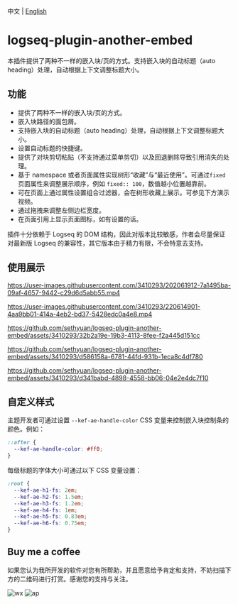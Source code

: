 中文 | [English](README.en.md)

# logseq-plugin-another-embed

本插件提供了两种不一样的嵌入块/页的方式。支持嵌入块的自动标题（auto heading）处理，自动根据上下文调整标题大小。

## 功能

- 提供了两种不一样的嵌入块/页的方式。
- 嵌入块路径的面包屑。
- 支持嵌入块的自动标题（auto heading）处理，自动根据上下文调整标题大小。
- 设置自动标题的快捷键。
- 提供了对块剪切粘贴（不支持通过菜单剪切）以及回退删除导致引用消失的处理。
- 基于 namespace 或者页面属性实现树形“收藏”与“最近使用”。可通过`fixed`页面属性来调整展示顺序，例如 `fixed:: 100`，数值越小位置越靠前。
- 可在页面上通过属性设置组合过滤器，会在树形收藏上展示。可参见下方演示视频。
- 通过拖拽来调整左侧边栏宽度。
- 在页面引用上显示页面图标，如有设置的话。

插件十分依赖于 Logseq 的 DOM 结构，因此对版本比较敏感，作者会尽量保证对最新版 Logseq 的兼容性，其它版本由于精力有限，不会特意去支持。

## 使用展示

https://user-images.githubusercontent.com/3410293/202061912-7a1495ba-09af-4657-9442-c29d6d5abb55.mp4

https://user-images.githubusercontent.com/3410293/220614901-4aa9bb01-414a-4eb2-bd37-5428edc0a4e8.mp4

https://github.com/sethyuan/logseq-plugin-another-embed/assets/3410293/32b2a19e-19b3-4113-8fee-f2a445d151cc

https://github.com/sethyuan/logseq-plugin-another-embed/assets/3410293/d586158a-6781-44fd-931b-1eca8c4df780

https://github.com/sethyuan/logseq-plugin-another-embed/assets/3410293/d341babd-4898-4558-bb06-04e2e4dc7f10

## 自定义样式

主题开发者可通过设置 `--kef-ae-handle-color` CSS 变量来控制嵌入块控制条的颜色。例如：

```css
::after {
  --kef-ae-handle-color: #ff0;
}
```

每级标题的字体大小可通过以下 CSS 变量设置：

```css
:root {
  --kef-ae-h1-fs: 2em;
  --kef-ae-h2-fs: 1.5em;
  --kef-ae-h3-fs: 1.2em;
  --kef-ae-h4-fs: 1em;
  --kef-ae-h5-fs: 0.83em;
  --kef-ae-h6-fs: 0.75em;
}
```

## Buy me a coffee

如果您认为我所开发的软件对您有所帮助，并且愿意给予肯定和支持，不妨扫描下方的二维码进行打赏。感谢您的支持与关注。

![wx](https://user-images.githubusercontent.com/3410293/236807219-cf21180a-e7f8-44a9-abde-86e1e6df999b.jpg) ![ap](https://user-images.githubusercontent.com/3410293/236807256-f79768a7-16e0-4cbf-a9f3-93f230feee30.jpg)
